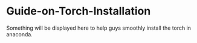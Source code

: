 # Guide-on-Torch-Installation
Something will be displayed here to help guys smoothly install the torch in anaconda.
